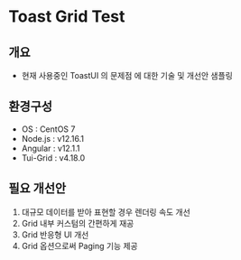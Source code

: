 # Toast Grid Test

## 개요

* 현재 사용중인 ToastUI 의 문제점 에 대한 기술 및 개선안 샘플링

## 환경구성

* OS : CentOS 7 <br>
* Node.js : v12.16.1 <br>
* Angular : v12.1.1<br>
* Tui-Grid : v4.18.0

## 필요 개선안

1. 대규모 데이터를 받아 표현할 경우 렌더링 속도 개선
2. Grid 내부 커스텀의 간편하게 재공
3. Grid 반응형 UI 개선
4. Grid 옵션으로써 Paging 기능 제공
